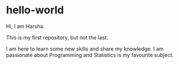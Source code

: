 # hello-world

Hi, I am Harsha.

This is my first repository, but not the last.

I am here to learn some new skills and share my knowledge.
I am passionate about Programming and Statistics is my favourite subject.
